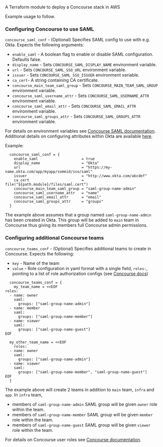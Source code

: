 A Terraform module to deploy a Concourse stack in AWS

Example usage to follow.

### Configuring Concourse to use SAML
`concourse_saml_conf` - (Optional) Specifies SAML config to use with e.g. Okta. Expects the following arguments:
* `enable_saml` - A boolean flag to enable or disable SAML configuration. Defaults false.
* `display_name` - Sets `CONCOURSE_SAML_DISPLAY_NAME` environment variable.
* `url` - Sets `CONCOURSE_SAML_SSO_URL` environment variable.
* `issuer` - Sets `CONCOURSE_SAML_SSO_ISSUER` environment variable.
* `ca_cert`- A string containing CA certificate. 
* `concourse_main_team_saml_group` - Sets `CONCOURSE_MAIN_TEAM_SAML_GROUP` environment variable.
* `concourse_saml_username_attr` - Sets `CONCOURSE_SAML_USERNAME_ATTR` environment variable.
* `concourse_saml_email_attr` - Sets `CONCOURSE_SAML_EMAIL_ATTR` environment variable.
* `concourse_saml_groups_attr` - Sets `CONCOURSE_SAML_GROUPS_ATTR` environment variable.

For details on environment variables see [Concourse SAML documentation](https://concourse-ci.org/generic-saml-auth.html).
Additional details on configuring attributes within Okta are available [here](https://github.com/concourse/concourse/pull/5998).

Example:
```
  concourse_saml_conf = {
    enable_saml                    = true
    display_name                   = "Okta"
    url                            = "https://my-name.okta.com/app/myapp/someid/sso/saml"
    issuer                         = "http://www.okta.com/abcdef"
    ca_cert                        = file("${path.module}/files/saml.cert")
    concourse_main_team_saml_group = "saml-group-name-admin"
    concourse_saml_username_attr   = "name"
    concourse_saml_email_attr      = "email"
    concourse_saml_groups_attr     = "groups"
  }
```
The example above assumes that a group named `saml-group-name-admin` has been created in Okta. This group will be added to `main` team in Concourse thus giving its members full Concourse admin permissions. 

### Configuring additional Concourse teams

`concourse_teams_conf` - (Optional) Specifies additional teams to create in Concourse. Expects the following:
* `key` - Name of the team 
* `value` - Role configuration in yaml format with a single field, `roles:`, pointing to a list of role authorization configs (see [Concourse docs](https://concourse-ci.org/managing-teams.html#setting-roles))
```
  concourse_teams_conf = {
    my_team_name = <<EOF
roles:
  - name: owner
    saml:
      groups: ["saml-group-name-admin"]
  - name: member
    saml:
      groups: ["saml-group-name-member"]
  - name: viewer
    saml:
      groups: ["saml-group-name-guest"]
EOF

  my_other_team_name = <<EOF
    roles:
  - name: owner
    saml:
      groups: ["saml-group-name-admin"]
  - name: viewer
    saml:
      groups: ["saml-group-name-member", "saml-group-name-guest"]
EOF
  }
```
The example above will create 2 teams in addition to `main` team, `infra` and `app`. In `infra` team,
* members of `saml-group-name-admin` SAML group will be given `owner` role within the team.
* members of `saml-group-name-member` SAML group will be given `member` role within the team.
* members of `saml-group-name-guest` SAML group will be given `viewer` role within the team.

For details on Concourse user roles see [Concourse documentation](https://concourse-ci.org/user-roles.html).
